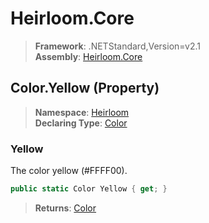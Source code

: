 # Heirloom.Core

> **Framework**: .NETStandard,Version=v2.1  
> **Assembly**: [Heirloom.Core][0]

## Color.Yellow (Property)

> **Namespace**: [Heirloom][0]  
> **Declaring Type**: [Color][1]

### Yellow

The color yellow (#FFFF00).

```cs
public static Color Yellow { get; }
```

> **Returns**: [Color][1]

[0]: ../../../Heirloom.Core.md
[1]: ../Color.md
